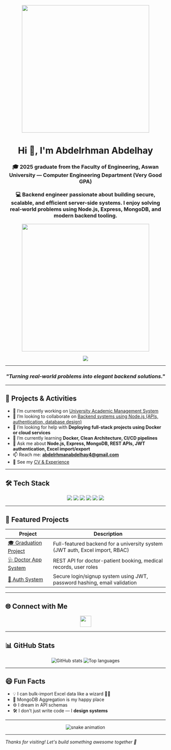 <p align="center">
  <img src="https://user-images.githubusercontent.com/74038190/212748830-4c709398-a386-4761-84d7-9e10b98fbe6e.gif" width="400" />
</p>

<h1 align="center">Hi 👋, I'm Abdelrhman Abdelhay</h1>

<h3 align="center">
🎓 2025 graduate from the Faculty of Engineering, Aswan University — Computer Engineering Department (Very Good GPA)  
<br/><br/>
💻 Backend engineer passionate about building secure, scalable, and efficient server-side systems. I enjoy solving real-world problems using Node.js, Express, MongoDB, and modern backend tooling.
</h3>

<p align="center">
  <img src="https://raw.githubusercontent.com/abhisheknaiidu/abhisheknaiidu/master/code.gif" width="400" />
</p>

<p align="center">
  <img src="https://skillicons.dev/icons?i=nodejs,express,mongodb,docker,git,postman" />
</p>

---

<h3 align="center"><i>"Turning real-world problems into elegant backend solutions."</i></h3>

---

## 🔭 Projects & Activities

- 🚀 I’m currently working on [University Academic Management System](https://github.com/Abdelrhmanabdelhay/graduation-project-2025-backend-main)
- 👯 I’m looking to collaborate on [Backend systems using Node.js (APIs, authentication, database design)](https://github.com/Abdelrhmanabdelhay/Doctor-app-System-nodejs)
- 🤝 I’m looking for help with **Deploying full-stack projects using Docker or cloud services**
- 🌱 I’m currently learning **Docker, Clean Architecture, CI/CD pipelines**
- 💬 Ask me about **Node.js, Express, MongoDB, REST APIs, JWT authentication, Excel import/export**
- 📫 Reach me: **abdelrhmanabdelhay4@gmail.com**
- 📄 See my [CV & Experience](https://drive.google.com/drive/folders/1HYR8InFXtdP8LXaJ4sR55T5DwhSrsr2m?usp=drive_link)

---

## 🛠️ Tech Stack

<p align="center">
  <img src="https://img.shields.io/badge/Node.js-339933?style=for-the-badge&logo=nodedotjs&logoColor=white"/>
  <img src="https://img.shields.io/badge/Express.js-black?style=for-the-badge&logo=express&logoColor=white"/>
  <img src="https://img.shields.io/badge/MongoDB-4ea94b?style=for-the-badge&logo=mongodb&logoColor=white"/>
  <img src="https://img.shields.io/badge/Docker-2496ed?style=for-the-badge&logo=docker&logoColor=white"/>
  <img src="https://img.shields.io/badge/Git-F05032?style=for-the-badge&logo=git&logoColor=white"/>
  <img src="https://img.shields.io/badge/Postman-FF6C37?style=for-the-badge&logo=postman&logoColor=white"/>
</p>

---

## 📌 Featured Projects

| Project | Description |
|--------|-------------|
| [🎓 Graduation Project](https://github.com/abdelhay/graduation-project) | Full-featured backend for a university system (JWT auth, Excel import, RBAC) |
| [🩺 Doctor App System](https://github.com/Abdelrhmanabdelhay/Doctor-app-System-nodejs) | REST API for doctor-patient booking, medical records, user roles |
| [🔐 Auth System](https://github.com/Abdelrhmanabdelhay/login-signup-system) | Secure login/signup system using JWT, password hashing, email validation |

---

## 🌐 Connect with Me

<p align="center">
  <a href="https://linkedin.com/in/abdelrhmanabdelhay" target="_blank">
    <img src="https://user-images.githubusercontent.com/74038190/235294012-0a55e343-37ad-4b0f-924f-c8431d9d2483.gif" height="35" />
  </a>
</p>

---

## 📊 GitHub Stats

<p align="center">
  <img src="https://github-readme-stats.vercel.app/api?username=abdelrhmanabdelhay&show_icons=true&theme=default" alt="GitHub stats" />
  <img src="https://github-readme-stats.vercel.app/api/top-langs?username=abdelrhmanabdelhay&layout=compact" alt="Top languages" />
</p>

---

## 😄 Fun Facts

- 💡 I can bulk-import Excel data like a wizard 🧙‍♂️
- 🧪 MongoDB Aggregation is my happy place
- ⚙️ I dream in API schemas
- 🛠️ I don't just write code — I **design systems**

---

<p align="center">
  <img src="https://user-images.githubusercontent.com/74038190/213911167-6bc9ef46-2950-481c-a03c-189f9506083b.gif" alt="snake animation" />
</p>

---

_Thanks for visiting! Let's build something awesome together 🚀_
